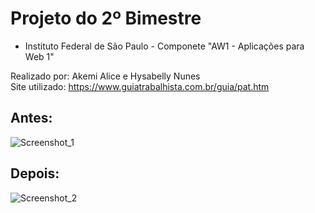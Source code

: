 # Projeto do 2º Bimestre

- Instituto Federal de São Paulo - Componete "AW1 - Aplicações para Web 1"

Realizado por: Akemi Alice e Hysabelly Nunes <br>
Site utilizado: https://www.guiatrabalhista.com.br/guia/pat.htm

## Antes:

![Screenshot_1](https://user-images.githubusercontent.com/86382666/176088052-f99a8bff-7ccd-4b19-a843-228b690ccd95.png)


## Depois:


![Screenshot_2](https://user-images.githubusercontent.com/86382666/176088087-c188b191-55e3-42dc-9415-da2225d7adc6.png)
